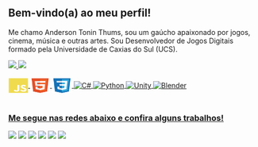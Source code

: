 ## Bem-vindo(a) ao meu perfil! 

Me chamo Anderson Tonin Thums, sou um gaúcho apaixonado por jogos, cinema, música e outras artes. Sou Desenvolvedor de Jogos Digitais formado pela Universidade de Caxias do Sul (UCS).

 <div>
   <a href="https://github.com/atthums">
   <img height="180em" src="https://github-readme-stats.vercel.app/api?username=atthums&show_icons=true&theme=tokyonight&include_all_commits=true&count_private=true"/>
   <img height="180em" src="https://github-readme-stats.vercel.app/api/top-langs/?username=atthums&layout=compact&langs_count=6&theme=tokyonight"/>
</div>
    
<div style="display: inline_block"><br>
  <img align="center" alt="Js" height="30" width="40" title="JavaScript" src="https://raw.githubusercontent.com/devicons/devicon/master/icons/javascript/javascript-plain.svg">
  <img align="center" alt="HTML" height="30" width="40" src="https://raw.githubusercontent.com/devicons/devicon/master/icons/html5/html5-original.svg">
  <img align="center" alt="CSS" height="30" width="40" src="https://raw.githubusercontent.com/devicons/devicon/master/icons/css3/css3-original.svg">
  <img align="center" alt="C#" height="30" width="40" src="https://cdn.jsdelivr.net/gh/devicons/devicon@latest/icons/csharp/csharp-original.svg" />
  <img align="center" alt="Python" height="30" width="40" src="https://cdn.jsdelivr.net/gh/devicons/devicon@latest/icons/python/python-original.svg" />
  <img align="center" alt="Unity" height="30" width="40" src="https://cdn.jsdelivr.net/gh/devicons/devicon@latest/icons/unity/unity-plain.svg" />
  <img align="center" alt="Blender" height="30" width="40" src="https://cdn.jsdelivr.net/gh/devicons/devicon@latest/icons/blender/blender-original.svg" />          
          
</div>
 
<br>
 
### Me segue nas redes abaixo e confira alguns trabalhos!
 
<div> 
  <a href="https://www.instagram.com/ander_thums" target="_blank"><img src="https://img.shields.io/badge/-Instagram-%23E4405F?style=for-the-badge&logo=instagram&logoColor=white" target="_blank"></a>
  <a href="https://www.linkedin.com/in/anderson-tonin-thums-a1a494211/" target="_blank"><img src="https://img.shields.io/badge/-LinkedIn-%230077B5?style=for-the-badge&logo=linkedin&logoColor=white" target="_blank"></a>
  <a href="https://discord.com/channels/atthums" target="_blank"><img src="https://img.shields.io/badge/Discord-7289DA?style=for-the-badge&logo=discord&logoColor=white" target="_blank"></a> 
  <a href = "mailto:ander.thums@gmail.com"><img src="https://img.shields.io/badge/-Gmail-%23333?style=for-the-badge&logo=gmail&logoColor=white" target="_blank"></a>
  <a href="https://andersontt.itch.io" target="_blank"><img src="https://img.shields.io/badge/Itch.io-%23E4405F?style=for-the-badge&logo=itch.io&logoColor=white" target="_blank"></a>
  <a href="https://sketchfab.com/AnderTThums" target="_blank"><img src="https://img.shields.io/badge/Sketchfab-%230077B5?style=for-the-badge&logo=sketchfab&logoColor=white" target="_blank"></a>
</div>
